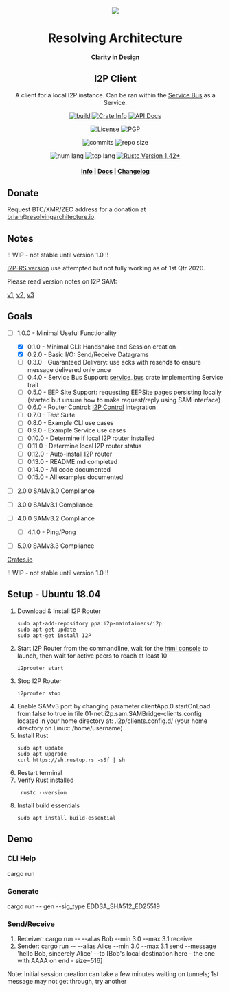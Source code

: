 <div align="center">
  <img src="https://resolvingarchitecture.io/images/ra.png"  />

  <h1>Resolving Architecture</h1>

  <p>
    <strong>Clarity in Design</strong>
  </p>
  
  <h2>I2P Client</h2>
  
  <p>
   A client for a local I2P instance. Can be ran within the <a target="_blank" href="https://github.com/resolvingarchitecture/service-bus">Service Bus</a> as a Service.
   </p>
  
  <p>
    <a href="https://travis-ci.com/resolvingarchitecture/i2p-client"><img alt="build" src="https://img.shields.io/travis/resolvingarchitecture/i2p-client"/></a>
    <a href="https://crates.io/crates/i2p-client"><img alt="Crate Info" src="https://img.shields.io/crates/v/i2p-client.svg"/></a>
    <a href="https://docs.rs/crate/i2p_client/"><img alt="API Docs" src="https://img.shields.io/badge/docs.i2p-client-green"/></a>
  </p>
  <p>
    <a href="https://github.com/resolvingarchitecture/i2p-client/blob/master/LICENSE"><img alt="License" src="https://img.shields.io/github/license/resolvingarchitecture/i2p-client"/></a>
    <a href="https://resolvingarchitecture.io/ks/publickey.brian@resolvingarchitecture.io.asc"><img alt="PGP" src="https://img.shields.io/keybase/pgp/objectorange"/></a>
  </p>
  <p>
    <img alt="commits" src="https://img.shields.io/crates/d/i2p-client"/>
    <img alt="repo size" src="https://img.shields.io/github/repo-size/resolvingarchitecture/i2p-client"/>
  </p>
  <p>
    <img alt="num lang" src="https://img.shields.io/github/languages/count/resolvingarchitecture/i2p-client"/>
    <img alt="top lang" src="https://img.shields.io/github/languages/top/resolvingarchitecture/i2p-client"/>
    <a href="https://blog.rust-lang.org/2020/03/12/Rust-1.42.html"><img alt="Rustc Version 1.42+" src="https://img.shields.io/badge/rustc-1.42+-green.svg"/></a>
  </p>

  <h4>
    <a href="https://resolvingarchitecture.io">Info</a>
    <span> | </span>
    <a href="https://docs.rs/crate/i2p_client/">Docs</a>
    <span> | </span>
    <a href="https://github.com/resolvingarchitecture/i2p-client/blob/master/CHANGELOG.md">Changelog</a>
  </h4>
</div>

## Donate
Request BTC/XMR/ZEC address for a donation at brian@resolvingarchitecture.io.

## Notes
!! WIP - not stable until version 1.0 !!

[I2P-RS version](https://github.com/i2p/i2p-rs) use attempted but not fully working as of 1st Qtr 2020.

Please read version notes on I2P SAM:

[v1](https://geti2p.net/en/docs/api/sam), [v2](https://geti2p.net/en/docs/api/samv2), [v3](https://geti2p.net/en/docs/api/samv3)

## Goals

*[ ] 1.0.0 - Minimal Useful Functionality
    *[x] 0.1.0 - Minimal CLI: Handshake and Session creation
    *[x] 0.2.0 - Basic I/O: Send/Receive Datagrams
    *[ ] 0.3.0 - Guaranteed Delivery: use acks with resends to ensure message delivered only once
    *[ ] 0.4.0 - Service Bus Support: [service_bus](https://crates.io/crates/service-bus) crate implementing Service trait
    *[ ] 0.5.0 - EEP Site Support: requesting EEPSite pages persisting locally (started but unsure how to make request/reply using SAM interface)
    *[ ] 0.6.0 - Router Control: [I2P Control](https://geti2p.net/en/docs/api/i2pcontrol) integration 
    *[ ] 0.7.0 - Test Suite
    *[ ] 0.8.0 - Example CLI use cases
    *[ ] 0.9.0 - Example Service use cases
    *[ ] 0.10.0 - Determine if local I2P router installed
    *[ ] 0.11.0 - Determine local I2P router status
    *[ ] 0.12.0 - Auto-install I2P router
    *[ ] 0.13.0 - README.md completed
    *[ ] 0.14.0 - All code documented
    *[ ] 0.15.0 - All examples documented
   
*[ ] 2.0.0 SAMv3.0 Compliance

*[ ] 3.0.0 SAMv3.1 Compliance

*[ ] 4.0.0 SAMv3.2 Compliance
    *[ ] 4.1.0 -  Ping/Pong

*[ ] 5.0.0 SAMv3.3 Compliance

[Crates.io](https://crates.io/crates/i2p_client)

!! WIP - not stable until version 1.0 !!

## Setup - Ubuntu 18.04
1. Download & Install I2P Router
    ```shell script
    sudo apt-add-repository ppa:i2p-maintainers/i2p
    sudo apt-get update
    sudo apt-get install I2P
    ```
2. Start I2P Router from the commandline, wait for the [html console](http://127.0.0.1:7657/home) to launch, then wait for active peers to reach at least 10
    ```shell script
    i2prouter start
    ```
3. Stop I2P Router
    ```shell script
    i2prouter stop
    ```
4. Enable SAMv3 port by changing parameter clientApp.0.startOnLoad from false to true in file 
01-net.i2p.sam.SAMBridge-clients.config located in your home directory at: .i2p/clients.config.d/ (your home directory on Linux: /home/username)
5. Install Rust
   ```shell script
   sudo apt update
   sudo apt upgrade
   curl https://sh.rustup.rs -sSf | sh
   ```
6. Restart terminal
7. Verify Rust installed
    ```shell script
     rustc --version
    ```
8. Install build essentials
    ```shell script
    sudo apt install build-essential
    ```

## Demo

### CLI Help
cargo run

### Generate
cargo run -- gen --sig_type EDDSA_SHA512_ED25519

### Send/Receive
1. Receiver: cargo run -- --alias Bob --min 3.0 --max 3.1 receive
2. Sender: cargo run -- --alias Alice --min 3.0 --max 3.1 send --message 'hello Bob, sincerely Alice' --to [Bob's local destination here - the one with AAAA on end - size=516]

Note: Initial session creation can take a few minutes waiting on tunnels; 1st message may not get through, try another
